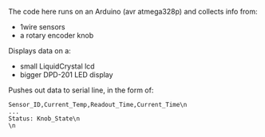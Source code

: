 The code here runs on an Arduino (avr atmega328p) and collects info from:
 - 1wire sensors
 - a rotary encoder knob

Displays data on a:
 - small LiquidCrystal lcd
 - bigger DPD-201 LED display

Pushes out data to serial line, in the form of:

    Sensor_ID,Current_Temp,Readout_Time,Current_Time\n
    ...
    Status: Knob_State\n
    \n


